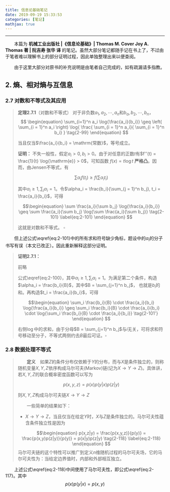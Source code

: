 ```yaml
---
title: 信息论基础笔记
date: 2019-09-19 15:33:53
categories: [笔记]
mathjax: true
---
```


***

　　本篇为 **机械工业出版社 |《信息论基础》| Thomas M. Cover  Joy A. Thomas 著 | 阮吉寿 张华 译** 的笔记。虽然大部分笔记都随手记在书上了，不过由于笔者难以理解书上的部分证明过程，因此单独整理出来以便查阅。

　　由于这里大部分对原书的补充说明是由笔者自己完成的，如有疏漏请多指教。

<!-- more -->

## 2. 熵、相对熵与互信息

### 2.7 对数和不等式及其应用

> **定理2.7.1**（对数和不等式）  对于非负数$a_1, a_2, \cdots, a_n$和$b_a, b_2, \cdots, b_n$，
> $$
> \begin{equation}
>  \sum_{i=1}^n a_i \log{\frac{a_i}{b_i}} \geq \left( \sum_{i = 1}^n a_i \right) \log{ \frac{ \sum_{i = 1}^n a_i}{ \sum_{i = 1}^n b_i} }
> \tag{2-99}
> \end{equation}
> $$
> 
> 当且仅当$\frac{a_i}{b_i} = \mathrm{常数}$，等号成立。
> 
> **证明：** 不失一般性，假定$a_i > 0, b_i > 0$。由于对任意的正数$t$有$f''(t) = \frac{1}{t} \log{\mathrm{e}} > 0$，可知函数 $f(x) = t \log{t}$ **严格凸**。因而，由Jensen不等式，有
>
> $$ \begin{equation}
>  \sum \alpha_i f(t_i) \geq f \left( \sum \alpha_i t_i \right)
> \tag{2-100}
> \label{eq:2-100}
> \end{equation}
> $$
> 
> 其中$\alpha_i \geq 1, \sum_i \alpha_i = 1$。令$\alpha_i = \frac{b_i}{\sum_{j = 1}^n b_j}, t_i = \frac{a_i}{b_i}$，可得
>
> $$\begin{equation}
>   \sum \frac{a_i}{\sum b_j} \log{\frac{a_i}{b_i}} \geq \sum \frac{a_i}{\sum b_j} \log{\sum \frac{a_i}{\sum b_j}}
> \tag{2-101}
> \label{eq:2-101}
> \end{equation}
> $$
>
> 这就是对数和不等式。 $\square$
>

　　但上述公式\eqref{eq:2-101}中的所有求和符号缺少角标，题设中的$\alpha_i$的分子书写有误（本文已改正）。因此重新解释这部分证明。

> **证明2.7.1：** 
>
> 前略
> 
> 公式\eqref{eq:2-100}，其中$\alpha_i \geq 1, \sum_i \alpha_i = 1$。为满足第二个条件，构造$\alpha_i = \frac{b_i}{B}$，其中$B = \sum_{j=1}^n b_j$， 也就是$b_i$的和。再构造$t_i = \frac{a_i}{b_i}$，可得
>
> $$\begin{equation}
>   \sum_i \frac{b_i}{B} \cdot \frac{a_i}{b_i} \log{\frac{a_i}{b_i}} \geq \sum_i \frac{b_i}{B} \cdot \frac{a_i}{b_i} \cdot \log{\sum_i \frac{b_i}{B} \cdot \frac{a_i}{b_i}} 
> \tag{2-101'}
> \end{equation}
> $$
> 
> 右侧$\log{}$中的求和，由于分母$B = \sum_{j=1}^n b_j$与$i$无关，可将求和符号移动至分子，不等式两侧约去$B$最后可证。$\square$
>

### 2.8 数据处理不等式

> 　　**定义**　如果$Z$的条件分布仅依赖于$Y$的分布，而与$X$是条件独立的，则称随机变量$X,Y,Z$依序构成马尔可夫(Markov)链(记为$X \to Y \to Z$)。具体讲，若$X,Y,Z$的联合概率密度函数可以写为
>
> $$\begin{equation}
> p(x,y,z) = p(x)p(y|x)p(z|y)
> \tag{2-117}
> \label{eq:2-117}
> \end{equation}
> $$
>
> 则$X,Y,Z$构成马尔可夫链$X \to Y \to Z$
> 
> 　　一些简单的结果如下：
> - $X \to Y \to Z$，当且仅当在给定$Y$时，$X$与$Z$是条件独立的。马尔可夫性蕴含条件独立性是因为
>
> $$\begin{equation}
> p(x,z|y) = \frac{p(x,y,z)}{p(y)} = \frac{p(x,y)p(z|y)}{p(y)} = p(x|y)p(z|y)
> \tag{2-118}
> \label{eq:2-118}
> \end{equation}
> $$
> 马尔可夫链的这个特性可以推广到定义$n$维随机过程的马尔可夫场，它的马尔可夫性为：当给定边界值时，内部和外部相互独立。

　　上述公式\eqref{eq:2-118}中间使用了马尔可夫性，即公式\eqref{eq:2-117}。其中
$$ p(x)p(y|x) = p(x,y) $$

